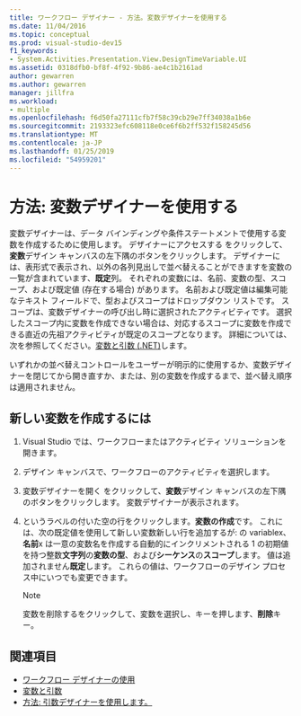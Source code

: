```yaml
---
title: ワークフロー デザイナー - 方法。変数デザイナーを使用する
ms.date: 11/04/2016
ms.topic: conceptual
ms.prod: visual-studio-dev15
f1_keywords:
- System.Activities.Presentation.View.DesignTimeVariable.UI
ms.assetid: 0318dfb0-bf8f-4f92-9b86-ae4c1b2161ad
author: gewarren
ms.author: gewarren
manager: jillfra
ms.workload:
- multiple
ms.openlocfilehash: f6d50fa27111cfb7f58c39cb29e7ff34038a1b6e
ms.sourcegitcommit: 2193323efc608118e0ce6f6b2ff532f158245d56
ms.translationtype: MT
ms.contentlocale: ja-JP
ms.lasthandoff: 01/25/2019
ms.locfileid: "54959201"
---
```

# <a name="how-to-use-the-variable-designer"></a>方法: 変数デザイナーを使用する

変数デザイナーは、データ バインディングや条件ステートメントで使用する変数を作成するために使用します。 デザイナーにアクセスする をクリックして、**変数**デザイン キャンバスの左下隅のボタンをクリックします。 デザイナーには、表形式で表示され、以外の各列見出しで並べ替えることができますを変数の一覧が含まれています、**既定**列。 それぞれの変数には、名前、変数の型、スコープ、および既定値 (存在する場合) があります。 名前および既定値は編集可能なテキスト フィールドで、型およびスコープはドロップダウン リストです。 スコープは、変数デザイナーの呼び出し時に選択されたアクティビティです。 選択したスコープ内に変数を作成できない場合は、対応するスコープに変数を作成できる直近の先祖アクティビティが既定のスコープとなります。 詳細については、次を参照してください。[変数と引数 (.NET)](/dotnet/framework/windows-workflow-foundation/variables-and-arguments)します。

 いずれかの並べ替えコントロールをユーザーが明示的に使用するか、変数デザイナーを閉じてから開き直すか、または、別の変数を作成するまで、並べ替え順序は適用されません。

## <a name="to-create-a-new-variable"></a>新しい変数を作成するには

1.  Visual Studio では、ワークフローまたはアクティビティ ソリューションを開きます。

2.  デザイン キャンバスで、ワークフローのアクティビティを選択します。

3.  変数デザイナーを開く をクリックして、**変数**デザイン キャンバスの左下隅のボタンをクリックします。 変数デザイナーが表示されます。

4.  というラベルの付いた空の行をクリックします。**変数の作成**です。 これには、次の既定値を使用して新しい変数新しい行を追加するが: の variablex、**名前**x は一意の変数名を作成する自動的にインクリメントされる 1 の初期値を持つ整数**文字列**の**変数の型**、および**シーケンス**の**スコープ**します。 値は追加されません**既定**します。 これらの値は、ワークフローのデザイン プロセス中にいつでも変更できます。

    > [!NOTE]
    > 変数を削除するをクリックして、変数を選択し、キーを押します、**削除**キー。

## <a name="see-also"></a>関連項目

- [ワークフロー デザイナーの使用](developing-applications-with-the-workflow-designer.md)
- [変数と引数](/dotnet/framework/windows-workflow-foundation/variables-and-arguments)
- [方法: 引数デザイナーを使用します。](../workflow-designer/how-to-use-the-argument-designer.md)